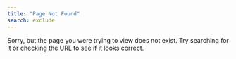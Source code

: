 ```yaml
---
title: "Page Not Found"
search: exclude
---
```


Sorry, but the page you were trying to view does not exist. Try searching for it or checking the URL to see if it looks correct.
